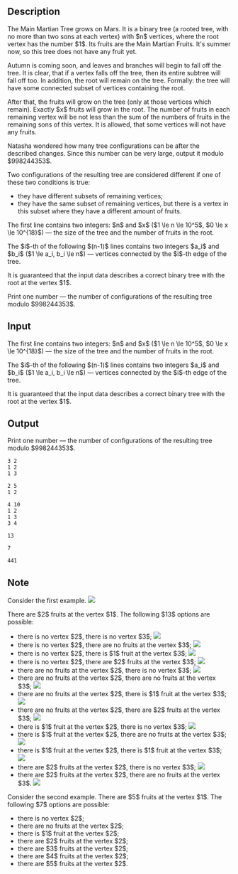 ## Description

<div><p>The Main Martian Tree grows on Mars. It is a binary tree (a rooted tree, with no more than two sons at each vertex) with $n$ vertices, where the root vertex has the number $1$. Its fruits are the Main Martian Fruits. It's summer now, so this tree does not have any fruit yet.</p><p>Autumn is coming soon, and leaves and branches will begin to fall off the tree. It is clear, that if a vertex falls off the tree, then its entire subtree will fall off too. In addition, the root will remain on the tree. Formally: the tree will have some connected subset of vertices containing the root.</p><p>After that, the fruits will grow on the tree (only at those vertices which remain). Exactly $x$ fruits will grow in the root. The number of fruits in each remaining vertex will be not less than the sum of the numbers of fruits in the remaining sons of this vertex. It is allowed, that some vertices will not have any fruits.</p><p>Natasha wondered how many tree configurations can be after the described changes. Since this number can be very large, output it modulo $998244353$.</p><p>Two configurations of the resulting tree are considered different if one of these two conditions is true:</p><ul><li> they have different subsets of remaining vertices;</li><li> they have the same subset of remaining vertices, but there is a vertex in this subset where they have a different amount of fruits.</li></ul></div><div class="input-specification"><p>The first line contains two integers: $n$ and $x$ ($1 \le n \le 10^5$, $0 \le x \le 10^{18}$)&nbsp;— the size of the tree and the number of fruits in the root.</p><p>The $i$-th of the following $(n-1)$ lines contains two integers $a_i$ and $b_i$ ($1 \le a_i, b_i \le n$)&nbsp;— vertices connected by the $i$-th edge of the tree.</p><p>It is guaranteed that the input data describes a correct binary tree with the root at the vertex $1$.</p></div><div class="output-specification"><p>Print one number&nbsp;— the number of configurations of the resulting tree modulo $998244353$.</p></div>

## Input

<p>The first line contains two integers: $n$ and $x$ ($1 \le n \le 10^5$, $0 \le x \le 10^{18}$)&nbsp;— the size of the tree and the number of fruits in the root.</p><p>The $i$-th of the following $(n-1)$ lines contains two integers $a_i$ and $b_i$ ($1 \le a_i, b_i \le n$)&nbsp;— vertices connected by the $i$-th edge of the tree.</p><p>It is guaranteed that the input data describes a correct binary tree with the root at the vertex $1$.</p>

## Output

<p>Print one number&nbsp;— the number of configurations of the resulting tree modulo $998244353$.</p>





```input1
3 2
1 2
1 3

```




```input2
2 5
1 2

```




```input3
4 10
1 2
1 3
3 4

```




```output1
13

```




```output2
7

```




```output3
441

```



## Note

<p>Consider the first example. <img class="tex-graphics" src="file://zqYe0wFp.png" style="max-width: 100.0%;max-height: 100.0%;"></p><p>There are $2$ fruits at the vertex $1$. The following $13$ options are possible:</p><ul><li> there is no vertex $2$, there is no vertex $3$; <img class="tex-graphics" src="file://ZSUTL4E7.png" style="max-width: 100.0%;max-height: 100.0%;"></li><li> there is no vertex $2$, there are no fruits at the vertex $3$; <img class="tex-graphics" src="file://5meVSdSm.png" style="max-width: 100.0%;max-height: 100.0%;"></li><li> there is no vertex $2$, there is $1$ fruit at the vertex $3$; <img class="tex-graphics" src="file://a0xpGChR.png" style="max-width: 100.0%;max-height: 100.0%;"></li><li> there is no vertex $2$, there are $2$ fruits at the vertex $3$; <img class="tex-graphics" src="file://scS4Cv66.png" style="max-width: 100.0%;max-height: 100.0%;"></li><li> there are no fruits at the vertex $2$, there is no vertex $3$; <img class="tex-graphics" src="file://HbXQ2bcY.png" style="max-width: 100.0%;max-height: 100.0%;"></li><li> there are no fruits at the vertex $2$, there are no fruits at the vertex $3$; <img class="tex-graphics" src="file://rIaDBtMV.png" style="max-width: 100.0%;max-height: 100.0%;"></li><li> there are no fruits at the vertex $2$, there is $1$ fruit at the vertex $3$; <img class="tex-graphics" src="file://0qQ7nevA.png" style="max-width: 100.0%;max-height: 100.0%;"></li><li> there are no fruits at the vertex $2$, there are $2$ fruits at the vertex $3$; <img class="tex-graphics" src="file://FBR3LNL5.png" style="max-width: 100.0%;max-height: 100.0%;"></li><li> there is $1$ fruit at the vertex $2$, there is no vertex $3$; <img class="tex-graphics" src="file://ahJFIVDk.png" style="max-width: 100.0%;max-height: 100.0%;"></li><li> there is $1$ fruit at the vertex $2$, there are no fruits at the vertex $3$; <img class="tex-graphics" src="file://e1vEUlRe.png" style="max-width: 100.0%;max-height: 100.0%;"></li><li> there is $1$ fruit at the vertex $2$, there is $1$ fruit at the vertex $3$; <img class="tex-graphics" src="file://KGTupSY4.png" style="max-width: 100.0%;max-height: 100.0%;"></li><li> there are $2$ fruits at the vertex $2$, there is no vertex $3$; <img class="tex-graphics" src="file://D53SKsjx.png" style="max-width: 100.0%;max-height: 100.0%;"></li><li> there are $2$ fruits at the vertex $2$, there are no fruits at the vertex $3$. <img class="tex-graphics" src="file://7knqhkwj.png" style="max-width: 100.0%;max-height: 100.0%;"></li></ul><p>Consider the second example. There are $5$ fruits at the vertex $1$. The following $7$ options are possible:</p><ul><li> there is no vertex $2$;</li><li> there are no fruits at the vertex $2$;</li><li> there is $1$ fruit at the vertex $2$;</li><li> there are $2$ fruits at the vertex $2$;</li><li> there are $3$ fruits at the vertex $2$;</li><li> there are $4$ fruits at the vertex $2$;</li><li> there are $5$ fruits at the vertex $2$.</li></ul>

